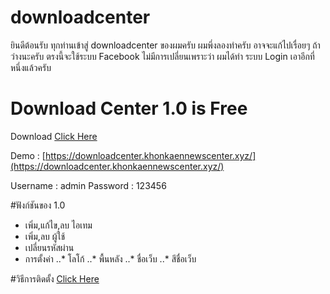 # downloadcenter

ยินดีต้อนรับ ทุกท่านเข้าสู่ downloadcenter ของผมครับ
ผมพึ่งลองทำครับ อาจจะแก้ไปเรื่อยๆ ถ้าว่างนะครับ ตรงนี้จะใช้ระบบ Facebook ไม่มีการเปลี่ยนเพราะว่า ผมได้ทำ ระบบ Login เอาอีกที่หนึ่งแล้วครับ

# Download Center 1.0 is Free
Download [Click Here](https://1drv.ms/u/s!AjkBQYobNSUf2ghnN_3yAEBU6QVy)

Demo : [https://downloadcenter.khonkaennewscenter.xyz/](https://downloadcenter.khonkaennewscenter.xyz/)

Username : admin
Password : 123456

#ฟังก์ชันของ 1.0
- เพิ่ม,แก้ไข,ลบ ไอเทม
- เพิ่ม,ลบ ผู้ใช้
- เปลี่ยนรหัสผ่าน
- การตั้งค่า
	..* โลโก้
	..* พื้นหลัง
	..* ชื่อเว็บ
	..* สีชื่อเว็บ

#วิธีการติดตั้ง
[Click Here](https://www.youtube.com/watch?v=CYuwO44DE20)
